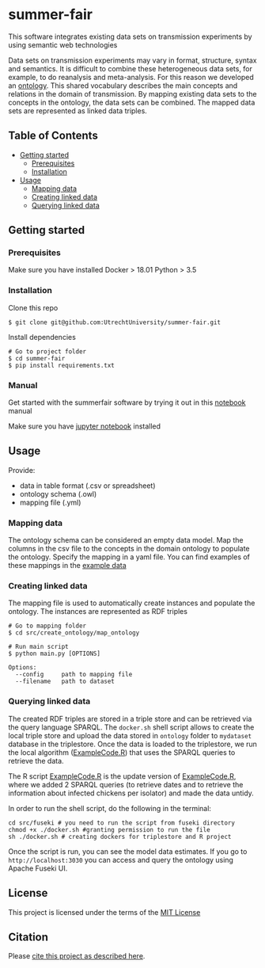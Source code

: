 # summer-fair

This software integrates existing data sets on transmission experiments by using semantic web technologies

Data sets on transmission experiments may vary in format, structure, syntax and semantics.
It is difficult to combine these heterogeneous data sets, for example, to do reanalysis and meta-analysis.
For this reason we developed an [ontology](/src/create_ontology/map_ontology/trans_ont.owl).
This shared vocabulary describes the main concepts and relations in the domain of transmission.
By mapping existing data sets to the concepts in the ontology, the data sets can be combined.
The mapped data sets are represented as linked data triples. 

## Table of Contents
  - [Getting started](#getting-started)
    - [Prerequisites](#prerequisites)
    - [Installation](#installation)
  - [Usage](#usage)
    - [Mapping data](#mapping-data)
    - [Creating linked data](#creating-linked-data)
    - [Querying linked data](querying-linked-data)

## Getting started

### Prerequisites
Make sure you have installed 
Docker > 18.01
Python > 3.5

### Installation
Clone this repo 
```
$ git clone git@github.com:UtrechtUniversity/summer-fair.git
```

Install dependencies
```
# Go to project folder
$ cd summer-fair
$ pip install requirements.txt
```

### Manual
Get started with the summerfair software by trying it out in this [notebook](https://github.com/UtrechtUniversity/summer-fair/blob/master/src/create_ontology/map_ontology/summerfair-manual.ipynb) manual

Make sure you have [jupyter notebook](https://jupyter.org/install) installed


## Usage
Provide:
- data in table format (.csv or spreadsheet) 
- ontology schema (.owl)
- mapping file (.yml)

### Mapping data 
The ontology schema can be considered an empty data model. 
Map the columns in the csv file to the concepts in the domain ontology to populate the ontology.
Specify the mapping in a yaml file.
You can find examples of these mappings in the [example data](/data/examples)


### Creating linked data
The mapping file is used to automatically create instances and populate the ontology.
The instances are represented as RDF triples

```
# Go to mapping folder
$ cd src/create_ontology/map_ontology

# Run main script
$ python main.py [OPTIONS]

Options:
  --config     path to mapping file
  --filename   path to dataset 
```

### Querying linked data
The created RDF triples are stored in a triple store and can be retrieved via the query language SPARQL.
The `docker.sh` shell script allows to create the local triple store and upload the data stored in `ontology` folder to  `mydataset` database in the triplestore.
Once the data is loaded to the triplestore, we run the local algorithm ([ExampleCode.R](ExampleCode.R))  that uses the SPARQL queries to retrieve the data. 

The R script [ExampleCode.R](ExampleCode.R) is the update version of [ExampleCode.R](../../src/R/ExampleCode.R), where we added 2 SPARQL queries (to retrieve dates and to retrieve the information about infected chickens per isolator) and made the data untidy.


In order to run the shell script, do the following in the terminal:

```buildoutcfg
cd src/fuseki # you need to run the script from fuseki directory
chmod +x ./docker.sh #granting permission to run the file
sh ./docker.sh # creating dockers for triplestore and R project
```
Once the script is run, you can see the model data estimates.
If you go to `http://localhost:3030` you can access and query the ontology using Apache Fuseki UI. 


## License

This project is licensed under the terms of the [MIT License](/LICENSE.md)

## Citation

Please [cite this project as described here](/CITATION.md).
